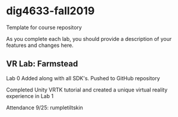 # dig4633-fall2019
Template for course repository

As you complete each lab, you should provide a description of your features and changes here.

## VR Lab: Farmstead	
Lab 0 Added along with all SDK's. Pushed to GitHub repository

Completed Unity VRTK tutorial and created a unique virtual reality experience in Lab 1

Attendance 9/25: rumpletiltskin